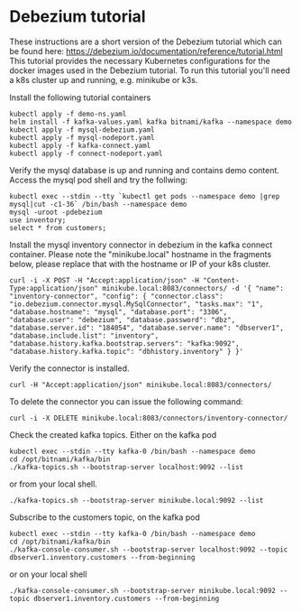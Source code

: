 
# Debezium tutorial

These instructions are a short version of the Debezium tutorial which can be found here: https://debezium.io/documentation/reference/tutorial.html<br/>
This tutorial provides the necessary Kubernetes configurations for the docker images used in the Debezium tutorial. To run this tutorial you'll need a k8s cluster
up and running, e.g. minikube or k3s.<br/>

Install the following tutorial containers

```
kubectl apply -f demo-ns.yaml
helm install -f kafka-values.yaml kafka bitnami/kafka --namespace demo
kubectl apply -f mysql-debezium.yaml
kubectl apply -f mysql-nodeport.yaml
kubectl apply -f kafka-connect.yaml
kubectl apply -f connect-nodeport.yaml
```
Verify the mysql database is up and running and contains demo content. Access the mysql pod shell and try the follwing:<br/>
```
kubectl exec --stdin --tty `kubectl get pods --namespace demo |grep mysql|cut -c1-36` /bin/bash --namespace demo
mysql -uroot -pdebezium
use inventory;
select * from customers;
```
Install the mysql inventory connector in debezium in the kafka connect container. Please note the "minikube.local" hostname in the fragments below, please replace that with the hostname or IP of your k8s cluster.

`curl -i -X POST -H "Accept:application/json" -H "Content-Type:application/json" minikube.local:8083/connectors/ -d '{ "name": "inventory-connector", "config": { "connector.class": "io.debezium.connector.mysql.MySqlConnector", "tasks.max": "1", "database.hostname": "mysql", "database.port": "3306", "database.user": "debezium", "database.password": "dbz", "database.server.id": "184054", "database.server.name": "dbserver1", "database.include.list": "inventory", "database.history.kafka.bootstrap.servers": "kafka:9092", "database.history.kafka.topic": "dbhistory.inventory" } }'`

Verify the connector is installed.

`curl -H "Accept:application/json" minikube.local:8083/connectors/`

To delete the connector you can issue the following command:

`curl -i -X DELETE minikube.local:8083/connectors/inventory-connector/`

Check the created kafka topics. Either on the kafka pod 

```
kubectl exec --stdin --tty kafka-0 /bin/bash --namespace demo
cd /opt/bitnami/kafka/bin
./kafka-topics.sh --bootstrap-server localhost:9092 --list
```

or from your local shell.

`./kafka-topics.sh --bootstrap-server minikube.local:9092 --list`

Subscribe to the customers topic, on the kafka pod

```
kubectl exec --stdin --tty kafka-0 /bin/bash --namespace demo
cd /opt/bitnami/kafka/bin
./kafka-console-consumer.sh --bootstrap-server localhost:9092 --topic dbserver1.inventory.customers --from-beginning
```

or on your local shell

`./kafka-console-consumer.sh --bootstrap-server minikube.local:9092 --topic dbserver1.inventory.customers --from-beginning`